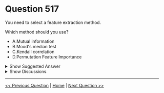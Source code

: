 # Question 517

You need to select a feature extraction method.

Which method should you use?

- A.Mutual information
- B.Mood's median test
- C.Kendall correlation
- D.Permutation Feature Importance

<details>
  <summary>Show Suggested Answer</summary>

<strong>C</strong><br>

</details>

<details>
  <summary>Show Discussions</summary>

<blockquote><p><strong>jackreacher</strong> <code>(Tue 23 Nov 2021 03:49)</code> - <em>Upvotes: 8</em></p><p>Linear regression module -
When you train a Linear Regression module, you must determine the best features to use in a model. You can choose standard metrics provided to measure performance before and after the feature importance process completes.

So the answer should be permutation feature importance</p></blockquote>

<blockquote><p><strong>111ssy</strong> <code>(Fri 03 Dec 2021 20:56)</code> - <em>Upvotes: 4</em></p><p>&quot;In this module, feature values are randomly shuffled, one column at a time, and the performance of the model is measured before and after. You can choose one of the standard metrics provided to measure performance.&quot;

https://docs.microsoft.com/en-us/azure/machine-learning/studio-module-reference/permutation-feature-importance</p></blockquote>

<blockquote><p><strong>james2033</strong> <code>(Sat 12 Oct 2024 04:31)</code> - <em>Upvotes: 4</em></p><p>Feature extraction method: 
1) Pearson&#x27;s correlation
2) Kendall&#x27;s rank correlation
3) Spearman&#x27;s rank correlation

https://www.phdata.io/blog/data-science-stats-review/

The question given 4 choices, has one choice for &quot;Kendall correlation&quot; --&gt; Choose C - Kendall correaltion for FEATURE EXTRACTION METHOD.</p></blockquote>

<blockquote><p><strong>phdykd</strong> <code>(Mon 26 Feb 2024 00:54)</code> - <em>Upvotes: 1</em></p><p>Mutual information is a widely used feature extraction method in machine learning, especially in the context of feature selection. It is a statistical method that measures the amount of information that one feature provides about the other.

The main advantage of mutual information is that it can capture non-linear dependencies between variables, making it a powerful technique for extracting relevant features from complex data sets. It is also a computationally efficient method, which can handle high-dimensional data sets.

On the other hand, Mood&#x27;s median test, Kendall correlation, and Permutation Feature Importance are not feature extraction methods, but rather statistical tests or feature importance measures that can be used in the context of feature selection. They do not provide a direct way of extracting features from the data, but rather help in identifying the most relevant features for a given problem.

Therefore, in this case, the best option is to choose Mutual information as a feature extraction method.</p></blockquote>

</details>

---

[<< Previous Question](question_516.md) | [Home](../index.md) | [Next Question >>](question_518.md)
